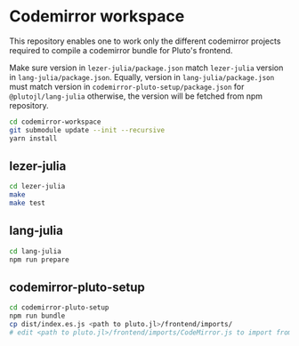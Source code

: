 # Codemirror workspace

This repository enables one to work only the different codemirror projects required to compile a codemirror bundle for Pluto's frontend.

Make sure version in `lezer-julia/package.json` match `lezer-julia` version in `lang-julia/package.json`. Equally, version in `lang-julia/package.json` must match version in `codemirror-pluto-setup/package.json` for `@plutojl/lang-julia` otherwise, the version will be fetched from npm repository.

```bash
cd codemirror-workspace
git submodule update --init --recursive
yarn install
```

## lezer-julia

```bash
cd lezer-julia
make
make test
```

## lang-julia

```bash
cd lang-julia
npm run prepare
```

## codemirror-pluto-setup

```bash
cd codemirror-pluto-setup
npm run bundle
cp dist/index.es.js <path to pluto.jl>/frontend/imports/
# edit <path to pluto.jl>/frontend/imports/CodeMirror.js to import from index.es.js
```

